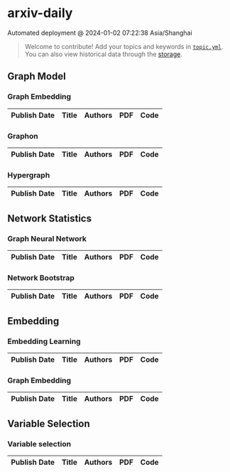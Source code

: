 # arxiv-daily
 Automated deployment @ 2024-01-02 07:22:38 Asia/Shanghai
> Welcome to contribute! Add your topics and keywords in [`topic.yml`](https://github.com/xhnnnnn/arxiv-daily/blob/main/database/topic.yml).
> You can also view historical data through the [storage](https://github.com/xhnnnnn/arxiv-daily/blob/main/database/storage).

## Graph Model

### Graph Embedding
|Publish Date|Title|Authors|PDF|Code|
| :---: | :---: | :---: | :---: | :---: |

### Graphon
|Publish Date|Title|Authors|PDF|Code|
| :---: | :---: | :---: | :---: | :---: |

### Hypergraph
|Publish Date|Title|Authors|PDF|Code|
| :---: | :---: | :---: | :---: | :---: |

## Network Statistics

### Graph Neural Network
|Publish Date|Title|Authors|PDF|Code|
| :---: | :---: | :---: | :---: | :---: |

### Network Bootstrap
|Publish Date|Title|Authors|PDF|Code|
| :---: | :---: | :---: | :---: | :---: |

## Embedding

### Embedding Learning
|Publish Date|Title|Authors|PDF|Code|
| :---: | :---: | :---: | :---: | :---: |

### Graph Embedding
|Publish Date|Title|Authors|PDF|Code|
| :---: | :---: | :---: | :---: | :---: |

## Variable Selection

### Variable selection
|Publish Date|Title|Authors|PDF|Code|
| :---: | :---: | :---: | :---: | :---: |
